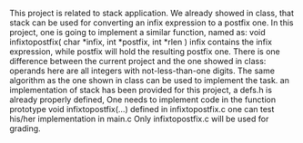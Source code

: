 This project is related 
to stack application.
We already showed in class, that stack can be used for converting an infix expression to a postfix one. In this project, one is going to implement a similar function, named as:
void infixtopostfix( char *infix, int *postfix, int *rlen )
infix contains the infix expression, while postfix will hold the resulting postfix one.
There is one difference between the current project and the one showed in class: operands here are all integers with not-less-than-one digits.
The same algorithm as the one shown in class can be used to implement the task. 
an implementation of stack has been provided for this project, 
a defs.h is already properly defined,
One needs to implement code in the function prototype void infixtopostfix(...) defined in infixtopostfix.c
one can test his/her implementation in main.c
Only infixtopostfix.c will be used for grading.
